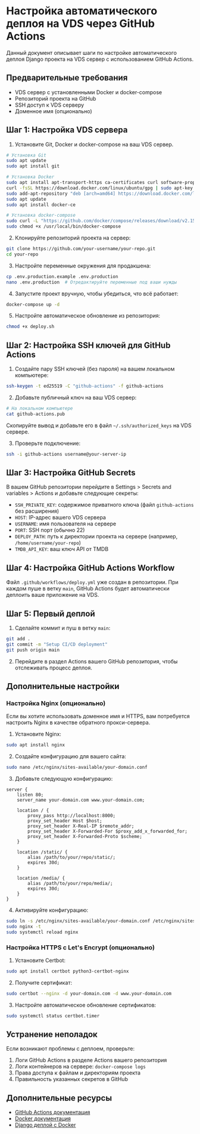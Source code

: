 # Настройка автоматического деплоя на VDS через GitHub Actions

Данный документ описывает шаги по настройке автоматического деплоя Django проекта на VDS сервер с использованием GitHub Actions.

## Предварительные требования

- VDS сервер с установленными Docker и docker-compose
- Репозиторий проекта на GitHub
- SSH доступ к VDS серверу
- Доменное имя (опционально)

## Шаг 1: Настройка VDS сервера

1. Установите Git, Docker и docker-compose на ваш VDS сервер.

```bash
# Установка Git
sudo apt update
sudo apt install git

# Установка Docker
sudo apt install apt-transport-https ca-certificates curl software-properties-common
curl -fsSL https://download.docker.com/linux/ubuntu/gpg | sudo apt-key add -
sudo add-apt-repository "deb [arch=amd64] https://download.docker.com/linux/ubuntu $(lsb_release -cs) stable"
sudo apt update
sudo apt install docker-ce

# Установка docker-compose
sudo curl -L "https://github.com/docker/compose/releases/download/v2.15.1/docker-compose-$(uname -s)-$(uname -m)" -o /usr/local/bin/docker-compose
sudo chmod +x /usr/local/bin/docker-compose
```

2. Клонируйте репозиторий проекта на сервер:

```bash
git clone https://github.com/your-username/your-repo.git
cd your-repo
```

3. Настройте переменные окружения для продакшена:

```bash
cp .env.production.example .env.production
nano .env.production  # Отредактируйте переменные под ваши нужды
```

4. Запустите проект вручную, чтобы убедиться, что всё работает:

```bash
docker-compose up -d
```

5. Настройте автоматическое обновление из репозитория:

```bash
chmod +x deploy.sh
```

## Шаг 2: Настройка SSH ключей для GitHub Actions

1. Создайте пару SSH ключей (без пароля) на вашем локальном компьютере:

```bash
ssh-keygen -t ed25519 -C "github-actions" -f github-actions
```

2. Добавьте публичный ключ на ваш VDS сервер:

```bash
# На локальном компьютере
cat github-actions.pub
```

Скопируйте вывод и добавьте его в файл `~/.ssh/authorized_keys` на VDS сервере.

3. Проверьте подключение:

```bash
ssh -i github-actions username@your-server-ip
```

## Шаг 3: Настройка GitHub Secrets

В вашем GitHub репозитории перейдите в Settings > Secrets and variables > Actions и добавьте следующие секреты:

- `SSH_PRIVATE_KEY`: содержимое приватного ключа (файл `github-actions` без расширения)
- `HOST`: IP-адрес вашего VDS сервера
- `USERNAME`: имя пользователя на сервере
- `PORT`: SSH порт (обычно 22)
- `DEPLOY_PATH`: путь к директории проекта на сервере (например, `/home/username/your-repo`)
- `TMDB_API_KEY`: ваш ключ API от TMDB

## Шаг 4: Настройка GitHub Actions Workflow

Файл `.github/workflows/deploy.yml` уже создан в репозитории. При каждом пуше в ветку `main`, GitHub Actions будет автоматически деплоить ваше приложение на VDS.

## Шаг 5: Первый деплой

1. Сделайте коммит и пуш в ветку `main`:

```bash
git add .
git commit -m "Setup CI/CD deployment"
git push origin main
```

2. Перейдите в раздел Actions вашего GitHub репозитория, чтобы отслеживать процесс деплоя.

## Дополнительные настройки

### Настройка Nginx (опционально)

Если вы хотите использовать доменное имя и HTTPS, вам потребуется настроить Nginx в качестве обратного прокси-сервера.

1. Установите Nginx:

```bash
sudo apt install nginx
```

2. Создайте конфигурацию для вашего сайта:

```bash
sudo nano /etc/nginx/sites-available/your-domain.conf
```

3. Добавьте следующую конфигурацию:

```nginx
server {
    listen 80;
    server_name your-domain.com www.your-domain.com;

    location / {
        proxy_pass http://localhost:8000;
        proxy_set_header Host $host;
        proxy_set_header X-Real-IP $remote_addr;
        proxy_set_header X-Forwarded-For $proxy_add_x_forwarded_for;
        proxy_set_header X-Forwarded-Proto $scheme;
    }

    location /static/ {
        alias /path/to/your/repo/static/;
        expires 30d;
    }

    location /media/ {
        alias /path/to/your/repo/media/;
        expires 30d;
    }
}
```

4. Активируйте конфигурацию:

```bash
sudo ln -s /etc/nginx/sites-available/your-domain.conf /etc/nginx/sites-enabled/
sudo nginx -t
sudo systemctl reload nginx
```

### Настройка HTTPS с Let's Encrypt (опционально)

1. Установите Certbot:

```bash
sudo apt install certbot python3-certbot-nginx
```

2. Получите сертификат:

```bash
sudo certbot --nginx -d your-domain.com -d www.your-domain.com
```

3. Настройте автоматическое обновление сертификатов:

```bash
sudo systemctl status certbot.timer
```

## Устранение неполадок

Если возникают проблемы с деплоем, проверьте:

1. Логи GitHub Actions в разделе Actions вашего репозитория
2. Логи контейнеров на сервере: `docker-compose logs`
3. Права доступа к файлам и директориям проекта
4. Правильность указанных секретов в GitHub

## Дополнительные ресурсы

- [GitHub Actions документация](https://docs.github.com/en/actions)
- [Docker документация](https://docs.docker.com/)
- [Django деплой с Docker](https://docs.djangoproject.com/en/5.1/howto/deployment/) 
